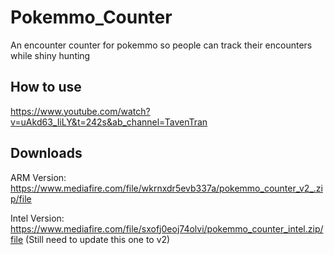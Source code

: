 # Pokemmo_Counter
An encounter counter for pokemmo so people can track their encounters while shiny hunting

## How to use
https://www.youtube.com/watch?v=uAkd63_IiLY&t=242s&ab_channel=TavenTran

## Downloads
ARM Version:
https://www.mediafire.com/file/wkrnxdr5evb337a/pokemmo_counter_v2_.zip/file

Intel Version:
https://www.mediafire.com/file/sxofj0eoj74olvi/pokemmo_counter_intel.zip/file (Still need to update this one to v2)
